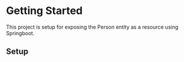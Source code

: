 # Getting Started
This project is setup for exposing the Person entity as a resource using Springboot.

## Setup
